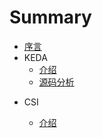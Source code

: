 # Summary

* [序言](README.md)
* KEDA
  * [介绍](./keda/README.md)
  * [源码分析](./keda/source.md)

- CSI

  - [介绍](./csi/README.md)

    